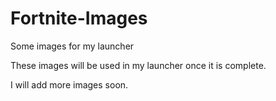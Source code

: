 # Fortnite-Images

Some images for my launcher

These images will be used in my launcher once it is complete.

I will add more images soon.
